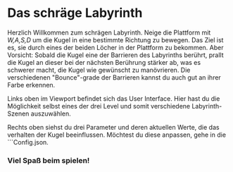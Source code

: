 # Das schräge Labyrinth

Herzlich Willkommen zum schrägen Labyrinth.
Neige die Plattform mit _W,A,S,D_ um die Kugel in eine bestimmte Richtung zu bewegen. Das Ziel ist es, sie durch eines der beiden Löcher in der Plattform zu bekommen. Aber Vorsicht: Sobald die Kugel eine der Barrieren des Labyrinths berührt, prallt die Kugel an dieser bei der nächsten Berührung stärker ab, was es schwerer macht, die Kugel wie gewünscht zu manövrieren. Die verschiedenen "Bounce"-grade der Barrieren kannst du auch gut an ihrer Farbe erkennen.

Links oben im Viewport befindet sich das User Interface. Hier hast du die Möglichkeit selbst eines der drei Level und somit verschiedene Labyrinth-Szenen auszuwählen.

Rechts oben siehst du drei Parameter und deren aktuellen Werte, die das verhalten der Kugel beeinflussen. Möchtest du diese anpassen, gehe in die ```Config.json.

### Viel Spaß beim spielen!

